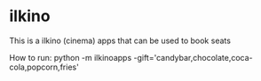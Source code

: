# ilkino
This is a ilkino (cinema) apps that can be used to book seats

How to run:
python -m ilkinoapps -gift='candybar,chocolate,coca-cola,popcorn,fries'
